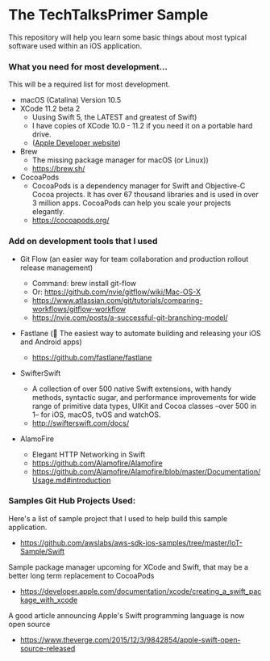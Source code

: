 # The TechTalksPrimer Sample

This repository will help you learn some basic things about most typical software used within an iOS application.

### What you need for most development...

This will be a required list for most development.

* macOS (Catalina) Version 10.5
* XCode 11.2 beta 2
  + Uusing Swift 5, the LATEST and greatest of Swift)
  + I have copies of XCode 10.0 - 11.2 if you need it on a portable hard drive.
  + ([Apple Developer website](https://developer.apple.com/))
* Brew
  + The missing package manager for macOS (or Linux))
  + https://brew.sh/
* CocoaPods
  + CocoaPods is a dependency manager for Swift and Objective-C Cocoa projects. It has over 67 thousand libraries and is used in over 3 million apps. CocoaPods can help you scale your projects elegantly.
  + https://cocoapods.org/
  

### Add on development tools that I used

* Git Flow (an easier way for team collaboration and production rollout release management)
  + Command:  brew install git-flow
  + Or: https://github.com/nvie/gitflow/wiki/Mac-OS-X
  + https://www.atlassian.com/git/tutorials/comparing-workflows/gitflow-workflow
  + https://nvie.com/posts/a-successful-git-branching-model/

* Fastlane   (🚀 The easiest way to automate building and releasing your iOS and Android apps)
  + https://github.com/fastlane/fastlane
  
* SwifterSwift
  + A collection of over 500 native Swift extensions, with handy methods, syntactic sugar, and performance improvements for wide range of primitive data types, UIKit and Cocoa classes –over 500 in 1– for iOS, macOS, tvOS and watchOS. 
  + http://swifterswift.com/docs/

* AlamoFire
  + Elegant HTTP Networking in Swift
  + https://github.com/Alamofire/Alamofire
  + https://github.com/Alamofire/Alamofire/blob/master/Documentation/Usage.md#introduction


### Samples Git Hub Projects Used:

Here's a list of sample project that I used to help build this sample application.

* https://github.com/awslabs/aws-sdk-ios-samples/tree/master/IoT-Sample/Swift

Sample package manager upcoming for XCode and Swift, that may be a better long term replacement to CocoaPods

* https://developer.apple.com/documentation/xcode/creating_a_swift_package_with_xcode

A good article announcing Apple's Swift programming language is now open source

* https://www.theverge.com/2015/12/3/9842854/apple-swift-open-source-released


